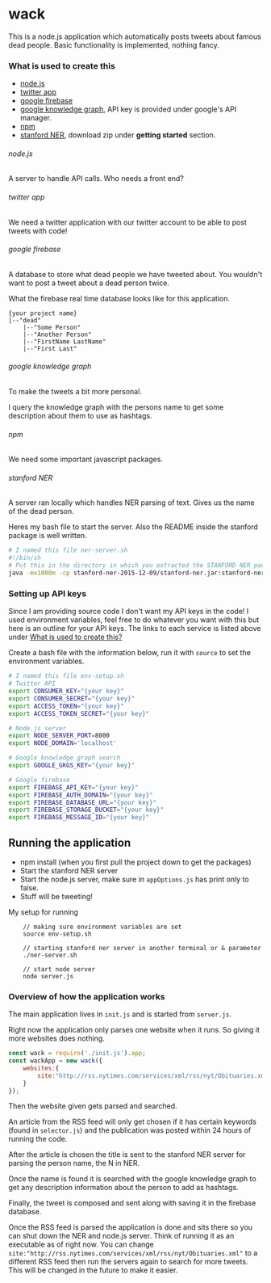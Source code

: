 # wack
This is a node.js application which automatically posts tweets about famous dead people.
Basic functionality is implemented, nothing fancy.

### What is used to create this

- [node.js](https://nodejs.org/en/)
- [twitter app](https://apps.twitter.com/)
- [google firebase](https://firebase.google.com/)
- [google knowledge graph](https://www.google.com/intl/bn/insidesearch/features/search/knowledge.html), API key is provided under google's API manager.
- [npm](https://www.npmjs.com/)
- [stanford NER](http://nlp.stanford.edu/software/CRF-NER.shtml), download zip under **getting started** section.

###### node.js
A server to handle API calls. Who needs a front end?

###### twitter app
We need a twitter application with our twitter account to be able to post tweets with code!

###### google firebase
A database to store what dead people we have tweeted about. You wouldn't want to post a tweet about a dead person twice.

What the firebase real time database looks like for this application.
```
{your project name}
|--"dead"
    |--"Some Person"
    |--"Another Person"
    |--"FirstName LastName"
    |--"First Last"
```

###### google knowledge graph
To make the tweets a bit more personal.

I query the knowledge graph with the persons name to get some description about them to use as hashtags. 

###### npm
We need some important javascript packages.

###### stanford NER
A server ran locally which handles NER parsing of text. Gives us the name of the dead person.

Heres my bash file to start the server. Also the README inside the stanford package is well written.
``` Bash
# I named this file ner-server.sh
#!/bin/sh
# Put this in the directory in which you extracted the STANFORD NER package.
java -mx1000m -cp stanford-ner-2015-12-09/stanford-ner.jar:stanford-ner-2015-12-09/lib/* edu.stanford.nlp.ie.NERServer  -loadClassifier stanford-ner-2015-12-09/classifiers/english.all.3class.distsim.crf.ser.gz -port 8080 -outputFormat inlineXML
```

### Setting up API keys
Since I am providing source code I don't want my API keys in the code! I used environment variables, feel free to do whatever you want with this but here is an outline for your API keys. The links to each service is listed above under [What is used to create this?](#what-is-used-to-create-this)

Create a bash file with the information below, run it with ``source`` to set the environment variables.
``` Bash
# I named this file env-setup.sh
# Twitter API
export CONSUMER_KEY="{your key}"
export CONSUMER_SECRET="{your key}"
export ACCESS_TOKEN="{your key}"
export ACCESS_TOKEN_SECRET="{your key}"

# Node.js server
export NODE_SERVER_PORT=8000
export NODE_DOMAIN='localhost'

# Google knowledge graph search
export GOOGLE_GKGS_KEY="{your key}"

# Google firebase
export FIREBASE_API_KEY="{your key}"
export FIREBASE_AUTH_DOMAIN="{your key}"
export FIREBASE_DATABASE_URL="{your key}"
export FIREBASE_STORAGE_BUCKET="{your key}"
export FIREBASE_MESSAGE_ID="{your key}"
```

## Running the application
- npm install (when you first pull the project down to get the packages)
- Start the stanford NER server
- Start the node.js server, make sure in ``appOptions.js`` has print only to false.
- Stuff will be tweeting!

My setup for running
```
    // making sure environment variables are set
    source env-setup.sh

    // starting stanford ner server in another terminal or & parameter
    ./ner-server.sh

    // start node server
    node server.js
```

### Overview of how the application works

The main application lives in ``init.js`` and is started from ``server.js``.

Right now the application only parses one website when it runs. So giving it more websites does nothing.

``` Javascript
const wack = require('./init.js').app;
const wackApp = new wack({
    websites:{
        site:"http://rss.nytimes.com/services/xml/rss/nyt/Obituaries.xml"
    }
});
```

Then the website given gets parsed and searched.

An article from the RSS feed will only get chosen if it has certain keywords (found in ``selector.js``) and the publication was posted within 24 hours of running the code.

After the article is chosen the title is sent to the stanford NER server for parsing the person name, the N in NER.

Once the name is found it is searched with the google knowledge graph to get any description information about the person to add as hashtags.

Finally, the tweet is composed and sent along with saving it in the firebase database.

Once the RSS feed is parsed the application is done and sits there so you can shut down the NER and node.js server. Think of running it as an executable as of right now. You can change ``site:"http://rss.nytimes.com/services/xml/rss/nyt/Obituaries.xml"`` to a different RSS feed then run the servers again to search for more tweets. This will be changed in the future to make it easier. 
